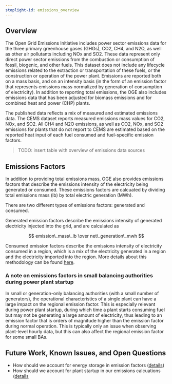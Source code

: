 ```yaml
---
stoplight-id: emissions_overview
---
```


## Overview

The Open Grid Emissions Initiative includes power sector emissions data for the three primary greenhouse gases (GHGs), CO2, CH4, and N2O, as well as other air pollutants including NOx and SO2. These data represent only direct power sector emissions from the combustion or consumption of fossil, biogenic, and other fuels. This dataset does not include any lifecycle emissions related to the extraction or transportation of these fuels, or the construction or operation of the power plant. Emissions are reported both on a mass basis, and on an intensity basis (in the form of an emission factor that represents emissions mass normalized by generation of consumption of electricity). In addition to reporting total emissions, the OGE also includes emissions data that has been adjusted for biomass emissions and for combined heat and power (CHP) plants.

The published data reflects a mix of measured and estimated emissions data. The CEMS dataset reports measured emissions mass values for CO2, NOx, and SO2. All CH4 and N2O emissions, as well as CO2, NOx, and SO2 emissions for plants that do not report to CEMS are estimated based on the reported heat input of each fuel consumed and fuel-specific emission factors.

> TODO: insert table with overview of emissions data sources

## Emissions Factors
In addition to providing total emissions mass, OGE also provides emissions factors that describe the emissions intensity of the electricity being generated or consumed. These emissions factors are calcuated by dividing total emissions mass (lb) by total electric generation (MWh).

There are two different types of emissions factors: generated and consumed.

Generated emission factors describe the emissions intensity of generated electricity injected into the grid, and are calculated as

$$ emission\_mass\_lb \over net\_generation\_mwh $$

Consumed emission factors describe the emissions intensity of electricity consumed in a region, which is a mix of the electricity generated in a region and the electricity imported into the region. More details about this methodology can be found [here](../Emissions%20Calculations/Consumption-based%20Emissions.md).

### A note on emissions factors in small balancing authorities during power plant startup
In small or generation-only balancing authorities (with a small number of generators), the operational characteristics of a single plant can have a large impact on the regional emission factor. This is especially relevant during power plant startup, during which time a plant starts consuming fuel but may not be generating a large amount of electricity, thus leading to an emission factor that is orders of magnitude higher than the emission factor during normal operation. This is typically only an issue when observing plant-level hourly data, but this can also affect the regional emission factor for some small BAs.

## Future Work, Known Issues, and Open Questions
- How should we account for energy storage in emission factors ([details](https://github.com/singularity-energy/open-grid-emissions/issues/60))
- How should we account for plant startup in our emissions calcuations ([details](https://github.com/singularity-energy/open-grid-emissions/issues/155)